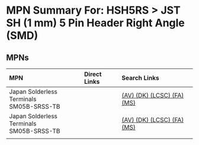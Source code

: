 



# MPN Summary For: HSH5RS > JST SH (1 mm) 5 Pin Header Right Angle (SMD)

## MPNs
  

|MPN|Direct Links|Search Links|
| :--- | :--- | :--- |
|Japan Solderless Terminals<br>SM05B-SRSS-TB||[(AV) ](https://www.avnet.com/shop/us/search/SM05B-SRSS-TB)[(DK) ](https://www.digikey.co.uk/en/products/result?s=SM05B-SRSS-TB)[(LCSC) ](https://www.lcsc.com/search?q=SM05B-SRSS-TB)[(FA) ](https://uk.farnell.com/search?st=SM05B-SRSS-TB)[(MS) ](https://www.mouser.com/c/?q=SM05B-SRSS-TB)|
|Japan Solderless Terminals<br>SM05B-SRSS-TB||[(AV) ](https://www.avnet.com/shop/us/search/SM05B-SRSS-TB)[(DK) ](https://www.digikey.co.uk/en/products/result?s=SM05B-SRSS-TB)[(LCSC) ](https://www.lcsc.com/search?q=SM05B-SRSS-TB)[(FA) ](https://uk.farnell.com/search?st=SM05B-SRSS-TB)[(MS) ](https://www.mouser.com/c/?q=SM05B-SRSS-TB)|
||||
